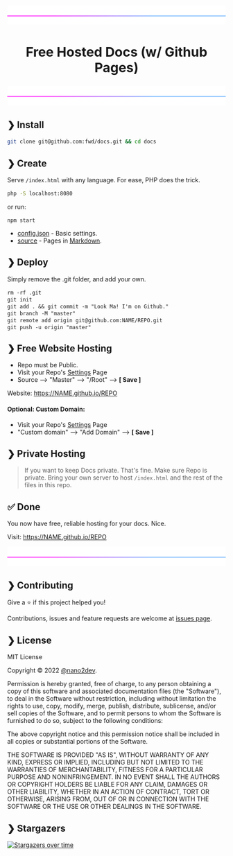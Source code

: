 ![line](https://github.com/fwd/n2/raw/master/.github/line.png)

<h2 align="center" style="font-size: 30px">Free Hosted Docs (w/ Github Pages)</h2>

![line](https://github.com/fwd/n2/raw/master/.github/line.png)

## ❯ Install

```bash
git clone git@github.com:fwd/docs.git && cd docs
```

## ❯ Create

Serve ```/index.html``` with any language. For ease, PHP does the trick.

```bash
php -S localhost:8080
```

or run:

```
npm start
```

- [config.json](/config.json) - Basic settings.
- [source](/source) - Pages in [Markdown](https://www.markdownguide.org/cheat-sheet/#basic-syntax).

## ❯ Deploy

Simply remove the .git folder, and add your own. 

```
rm -rf .git
git init
git add . && git commit -m "Look Ma! I'm on Github."
git branch -M "master"
git remote add origin git@github.com:NAME/REPO.git
git push -u origin "master"
```

## ❯ Free Website Hosting

- Repo must be Public.
- Visit your Repo's [Settings](/../../settings/pages) Page
- Source --> "Master" --> "/Root" --> **\[ Save \]**

Website: https://NAME.github.io/REPO

#### Optional: Custom Domain:

- Visit your Repo's [Settings](/../../settings/pages) Page
- "Custom domain" --> "Add Domain" --> **\[ Save \]**

## ❯ Private Hosting

> If you want to keep Docs private. That's fine. Make sure Repo is private. Bring your own server to host ```/index.html``` and the rest of the files in this repo. 

## ✅ Done

You now have free, reliable hosting for your docs. Nice.

Visit: https://NAME.github.io/REPO

![line](https://github.com/fwd/n2/raw/master/.github/line.png)

## ❯ Contributing

Give a ⭐️ if this project helped you!

Contributions, issues and feature requests are welcome at [issues page](https://github.com/fwd/n2/issues).

## ❯ License

MIT License

Copyright © 2022 [@nano2dev](https://twitter.com/nano2dev).

Permission is hereby granted, free of charge, to any person obtaining a copy
of this software and associated documentation files (the "Software"), to deal
in the Software without restriction, including without limitation the rights
to use, copy, modify, merge, publish, distribute, sublicense, and/or sell
copies of the Software, and to permit persons to whom the Software is
furnished to do so, subject to the following conditions:

The above copyright notice and this permission notice shall be included in all
copies or substantial portions of the Software.

THE SOFTWARE IS PROVIDED "AS IS", WITHOUT WARRANTY OF ANY KIND, EXPRESS OR
IMPLIED, INCLUDING BUT NOT LIMITED TO THE WARRANTIES OF MERCHANTABILITY,
FITNESS FOR A PARTICULAR PURPOSE AND NONINFRINGEMENT. IN NO EVENT SHALL THE
AUTHORS OR COPYRIGHT HOLDERS BE LIABLE FOR ANY CLAIM, DAMAGES OR OTHER
LIABILITY, WHETHER IN AN ACTION OF CONTRACT, TORT OR OTHERWISE, ARISING FROM,
OUT OF OR IN CONNECTION WITH THE SOFTWARE OR THE USE OR OTHER DEALINGS IN THE
SOFTWARE.

## ❯ Stargazers

[![Stargazers over time](https://starchart.cc/fwd/docs.svg)](https://github.com/fwd/docs)
